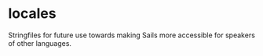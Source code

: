 # locales

Stringfiles for future use towards making Sails more accessible for speakers of other languages.

